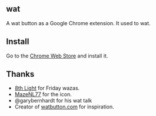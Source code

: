 ## wat

A wat button as a Google Chrome extension.  It used to wat.

## Install

Go to the [Chrome Web Store](https://chrome.google.com/webstore/detail/) and install it.

## Thanks

* [8th Light](http://8thlight.com/) for Friday wazas.
* [MazeNL77](http://mazenl77.deviantart.com/) for the icon.
* @garybernhardt for his wat talk
* Creator of [watbutton.com](http://watbutton.com/) for inspiration.
